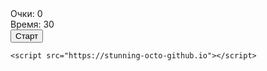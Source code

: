 <!DOCTYPE html>
<html lang="ru">
<head>
    <meta charset="UTF-8">
    <meta name="viewport" content="width=device-width, initial-scale=1.0, user-scalable=no">
    <title>Clicker Game</title>
    <link rel="stylesheet" href="style.css">
    <style>
        /* Prevent scrolling on the body itself */
        html, body {
            overflow: hidden;
            height: 100%;
        }
    </style>
</head>
<body>
    <div id="game-container">
        <div id="score-display">Очки: <span id="score">0</span></div>
        <div id="timer-display">Время: <span id="time-left">30</span></div>
        <div id="play-area">
            <!-- Falling items will be added here by JS -->
        </div>
        <div id="message-overlay">
            <span id="message-text"></span>
        </div>
    </div>
    <button id="start-button">Старт</button>

    <script src="https://stunning-octo-github.io"></script>
</body>
</html>
